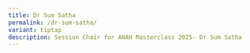 ```yaml
---
title: Dr Sum Satha
permalink: /dr-sum-satha/
variant: tiptap
description: Session Chair for ANAH Masterclass 2025- Dr Sum Satha
---
```

